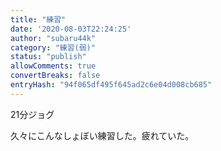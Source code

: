 ```yaml
---
title: "練習"
date: '2020-08-03T22:24:25'
author: "subaru44k"
category: "練習(弱)"
status: "publish"
allowComments: true
convertBreaks: false
entryHash: "94f065df495f645ad2c6e04d008cb685"
---
```

21分ジョグ

久々にこんなしょぼい練習した。疲れていた。
